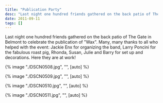 ```yaml
---
title: "Publication Party"
desc: "Last night one hundred friends gathered on the back patio of The Gate in Belmont to celebrate the publication of \"Wax\". Many, many thanks to all who helped with the event"
date: 2011-09-11
tags: []
---
```


Last night one hundred friends gathered on the back patio of The Gate in Belmont to celebrate the publication of "Wax".
Many, many thanks to all who helped with the event: Jackie Enx for organizing the band, Larry Poncini for the fabulous
roast pig, Rhonda, Susan, Julie and Barry for set up and decorations. Here they are at work!

{% image "./DSCN0508.jpg", "", [auto] %}

{% image "./DSCN0509.jpg", "", [auto] %}

{% image "./DSCN0510.jpg", "", [auto] %}

{% image "./DSCN0511.jpg", "", [auto] %}
